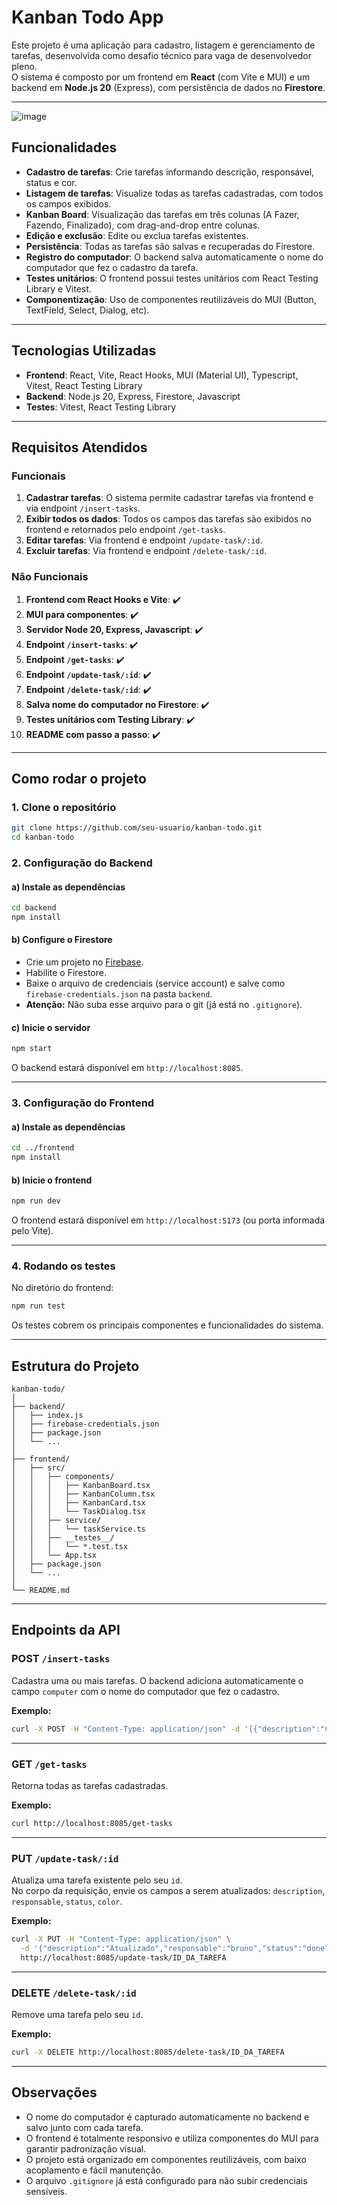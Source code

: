 # Kanban Todo App

Este projeto é uma aplicação para cadastro, listagem e gerenciamento de tarefas, desenvolvida como desafio técnico para vaga de desenvolvedor pleno.  
O sistema é composto por um frontend em **React** (com Vite e MUI) e um backend em **Node.js 20** (Express), com persistência de dados no **Firestore**.

---

![image](https://github.com/user-attachments/assets/ea1d35da-d322-4b7a-a1c9-8a3481988a4a)


## Funcionalidades

- **Cadastro de tarefas**: Crie tarefas informando descrição, responsável, status e cor.
- **Listagem de tarefas**: Visualize todas as tarefas cadastradas, com todos os campos exibidos.
- **Kanban Board**: Visualização das tarefas em três colunas (A Fazer, Fazendo, Finalizado), com drag-and-drop entre colunas.
- **Edição e exclusão**: Edite ou exclua tarefas existentes.
- **Persistência**: Todas as tarefas são salvas e recuperadas do Firestore.
- **Registro do computador**: O backend salva automaticamente o nome do computador que fez o cadastro da tarefa.
- **Testes unitários**: O frontend possui testes unitários com React Testing Library e Vitest.
- **Componentização**: Uso de componentes reutilizáveis do MUI (Button, TextField, Select, Dialog, etc).

---

## Tecnologias Utilizadas

- **Frontend**: React, Vite, React Hooks, MUI (Material UI), Typescript, Vitest, React Testing Library
- **Backend**: Node.js 20, Express, Firestore, Javascript
- **Testes**: Vitest, React Testing Library

---

## Requisitos Atendidos

### Funcionais

1. **Cadastrar tarefas**: O sistema permite cadastrar tarefas via frontend e via endpoint `/insert-tasks`.
2. **Exibir todos os dados**: Todos os campos das tarefas são exibidos no frontend e retornados pelo endpoint `/get-tasks`.
3. **Editar tarefas**: Via frontend e endpoint `/update-task/:id`.
4. **Excluir tarefas**: Via frontend e endpoint `/delete-task/:id`.

### Não Funcionais

1. **Frontend com React Hooks e Vite**: ✔️
2. **MUI para componentes**: ✔️
3. **Servidor Node 20, Express, Javascript**: ✔️
4. **Endpoint `/insert-tasks`**: ✔️
5. **Endpoint `/get-tasks`**: ✔️
6. **Endpoint `/update-task/:id`**: ✔️
7. **Endpoint `/delete-task/:id`**: ✔️
8. **Salva nome do computador no Firestore**: ✔️
9. **Testes unitários com Testing Library**: ✔️
10. **README com passo a passo**: ✔️

---

## Como rodar o projeto

### 1. **Clone o repositório**

```bash
git clone https://github.com/seu-usuario/kanban-todo.git
cd kanban-todo
```

### 2. **Configuração do Backend**

#### a) Instale as dependências

```bash
cd backend
npm install
```

#### b) Configure o Firestore

- Crie um projeto no [Firebase](https://console.firebase.google.com/).
- Habilite o Firestore.
- Baixe o arquivo de credenciais (service account) e salve como `firebase-credentials.json` na pasta `backend`.
- **Atenção:** Não suba esse arquivo para o git (já está no `.gitignore`).

#### c) Inicie o servidor

```bash
npm start
```
O backend estará disponível em `http://localhost:8085`.

---

### 3. **Configuração do Frontend**

#### a) Instale as dependências

```bash
cd ../frontend
npm install
```

#### b) Inicie o frontend

```bash
npm run dev
```
O frontend estará disponível em `http://localhost:5173` (ou porta informada pelo Vite).

---

### 4. **Rodando os testes**

No diretório do frontend:

```bash
npm run test
```

Os testes cobrem os principais componentes e funcionalidades do sistema.

---

## Estrutura do Projeto

```
kanban-todo/
│
├── backend/
│   ├── index.js
│   ├── firebase-credentials.json
│   ├── package.json
│   └── ...
│
├── frontend/
│   ├── src/
│   │   ├── components/
│   │   │   ├── KanbanBoard.tsx
│   │   │   ├── KanbanColumn.tsx
│   │   │   ├── KanbanCard.tsx
│   │   │   └── TaskDialog.tsx
│   │   ├── service/
│   │   │   └── taskService.ts
│   │   ├── __testes__/
│   │   │   └── *.test.tsx
│   │   └── App.tsx
│   ├── package.json
│   └── ...
│
└── README.md
```

---

## Endpoints da API

### **POST `/insert-tasks`**
Cadastra uma ou mais tarefas. O backend adiciona automaticamente o campo `computer` com o nome do computador que fez o cadastro.

**Exemplo:**
```bash
curl -X POST -H "Content-Type: application/json" -d '[{"description":"Criar Login","responsable":"bruno","status":"done"}]' http://localhost:8085/insert-tasks
```

---

### **GET `/get-tasks`**
Retorna todas as tarefas cadastradas.

**Exemplo:**
```bash
curl http://localhost:8085/get-tasks
```

---

### **PUT `/update-task/:id`**
Atualiza uma tarefa existente pelo seu `id`.  
No corpo da requisição, envie os campos a serem atualizados: `description`, `responsable`, `status`, `color`.

**Exemplo:**
```bash
curl -X PUT -H "Content-Type: application/json" \
  -d '{"description":"Atualizado","responsable":"bruno","status":"done","color":"#1976d2"}' \
  http://localhost:8085/update-task/ID_DA_TAREFA
```

---

### **DELETE `/delete-task/:id`**
Remove uma tarefa pelo seu `id`.

**Exemplo:**
```bash
curl -X DELETE http://localhost:8085/delete-task/ID_DA_TAREFA
```

---

## Observações

- O nome do computador é capturado automaticamente no backend e salvo junto com cada tarefa.
- O frontend é totalmente responsivo e utiliza componentes do MUI para garantir padronização visual.
- O projeto está organizado em componentes reutilizáveis, com baixo acoplamento e fácil manutenção.
- O arquivo `.gitignore` já está configurado para não subir credenciais sensíveis.
